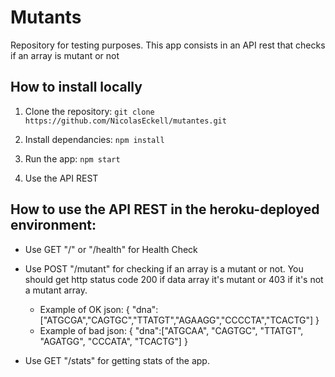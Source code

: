 # Mutants

Repository for testing purposes. This app consists in an API rest that checks if an array is mutant or not

## How to install locally

1. Clone the repository: ```git clone https://github.com/NicolasEckell/mutantes.git```

2. Install dependancies: ```npm install```

2. Run the app: ```npm start```

3. Use the API REST

## How to use the API REST in the heroku-deployed environment:

- Use GET "/" or "/health" for Health Check
- Use POST "/mutant" for checking if an array is a mutant or not. You should get http status code 200 if data array it's mutant or 403 if it's not a mutant array.
    - Example of OK json:
    {
        "dna":["ATGCGA","CAGTGC","TTATGT","AGAAGG","CCCCTA","TCACTG"]
    }
    - Example of bad json:
    {
        "dna":["ATGCAA", "CAGTGC", "TTATGT", "AGATGG", "CCCATA", "TCACTG"]
    }

- Use GET "/stats" for getting stats of the app.
